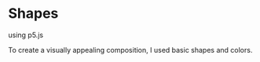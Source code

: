 # Shapes

using p5.js

To create a visually appealing composition, I used basic shapes and colors.

